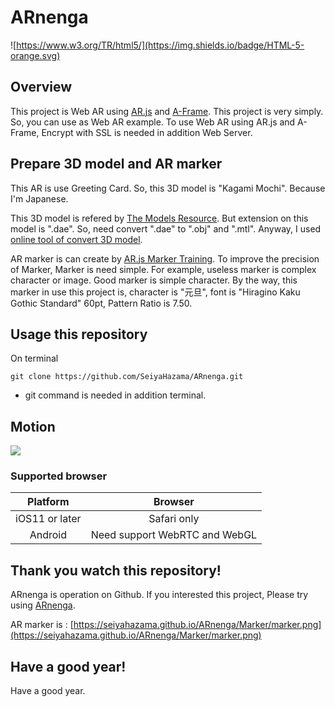 # ARnenga

![https://www.w3.org/TR/html5/](https://img.shields.io/badge/HTML-5-orange.svg)

## Overview

This project is Web AR using [AR.js](https://github.com/jeromeetienne/AR.js) and [A-Frame](https://aframe.io/). This project is very simply. So, you can use as Web AR example.
To use Web AR using AR.js and A-Frame, Encrypt with SSL is needed in addition Web Server.

## Prepare 3D model and AR marker

This AR is use Greeting Card. So, this 3D model is "Kagami Mochi". Because I'm Japanese.

This 3D model is refered by [The Models Resource](https://www.models-resource.com/mobile/digimonlinkz/model/21573/). But extension on this model is ".dae". So, need convert ".dae" to ".obj" and ".mtl".  Anyway, I used [online tool of convert 3D model](http://www.greentoken.de/onlineconv/).

AR marker is can create by [AR.js Marker Training](https://jeromeetienne.github.io/AR.js/three.js/examples/marker-training/examples/generator.html). To improve the precision of Marker, Marker is need simple. For example, useless marker is complex character or image. Good marker is simple character. By the way, this marker in use this project is, character is "元旦", font is "Hiragino Kaku Gothic Standard" 60pt, Pattern Ratio is 7.50.

## Usage this repository

On terminal

```
git clone https://github.com/SeiyaHazama/ARnenga.git
```

* git command is needed in addition terminal.

## Motion
![](https://user-images.githubusercontent.com/31854581/47959344-e332c580-e024-11e8-85b5-f6ecaf4c4052.jpg)

### Supported browser

|Platform|Browser|
|:---:|:---:|
|iOS11 or later|Safari only|
|Android|Need support WebRTC and WebGL|

## Thank you watch this repository!
ARnenga is operation on Github. If you interested this project, 
Please try using [ARnenga](https://seiyahazama.github.io/ARnenga).

AR marker is : [https://seiyahazama.github.io/ARnenga/Marker/marker.png](https://seiyahazama.github.io/ARnenga/Marker/marker.png)

## Have a good year!
Have a good year.